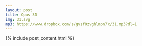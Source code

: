```yaml
---
layout: post
title: Opus 31
img: 31.svg
mp3: https://www.dropbox.com/s/gvsf0zvghlmpn7x/31.mp3?dl=1
---
```


{% include post_content.html %}
